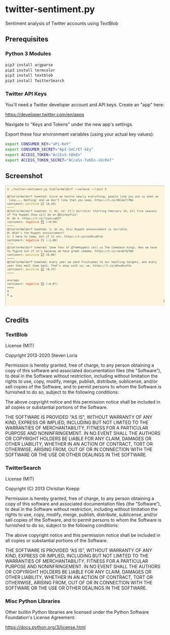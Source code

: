 # twitter-sentiment.py

Sentiment analysis of Twitter accounts using TextBlob

## Prerequisites

### Python 3 Modules

```bash
pip3 install argparse
pip3 install termcolor
pip3 install textblob
pip3 install TwitterSearch
```

### Twitter API Keys

You'll need a Twitter developer account and API keys. Create an "app" here:

<https://developer.twitter.com/en/apps>

Navigate to "Keys and Tokens" under the new app's settings.

Export these four environment variables (using your actual key values):

```bash
export CONSUMER_KEY="aPi-KeY"
export CONSUMER_SECRET="ApI-SeCrET-kEy"
export ACCESS_TOKEN="AcCEsS-tOkEn"
export ACCESS_TOKEN_SECRET="ACceSs-ToKEn-sEcReT"
```

## Screenshot

![screen.png](https://github.com/33b5e5/twitter-sentiment/raw/main/screen.png?raw=true)

## Credits

### TextBlob

License (MIT)

Copyright 2013-2020 Steven Loria

Permission is hereby granted, free of charge, to any person obtaining a copy
of this software and associated documentation files (the "Software"), to deal
in the Software without restriction, including without limitation the rights
to use, copy, modify, merge, publish, distribute, sublicense, and/or sell
copies of the Software, and to permit persons to whom the Software is
furnished to do so, subject to the following conditions:

The above copyright notice and this permission notice shall be included in
all copies or substantial portions of the Software.

THE SOFTWARE IS PROVIDED "AS IS", WITHOUT WARRANTY OF ANY KIND, EXPRESS OR
IMPLIED, INCLUDING BUT NOT LIMITED TO THE WARRANTIES OF MERCHANTABILITY,
FITNESS FOR A PARTICULAR PURPOSE AND NONINFRINGEMENT. IN NO EVENT SHALL THE
AUTHORS OR COPYRIGHT HOLDERS BE LIABLE FOR ANY CLAIM, DAMAGES OR OTHER
LIABILITY, WHETHER IN AN ACTION OF CONTRACT, TORT OR OTHERWISE, ARISING FROM,
OUT OF OR IN CONNECTION WITH THE SOFTWARE OR THE USE OR OTHER DEALINGS IN
THE SOFTWARE.

### TwitterSearch

License (MIT)

Copyright (C) 2013 Christian Koepp

Permission is hereby granted, free of charge, to any person obtaining a copy
of this software and associated documentation files (the “Software”), to deal
in the Software without restriction, including without limitation the rights
to use, copy, modify, merge, publish, distribute, sublicense, and/or sell
copies of the Software, and to permit persons to whom the Software is
furnished to do so, subject to the following conditions:

The above copyright notice and this permission notice shall be included in
all copies or substantial portions of the Software.

THE SOFTWARE IS PROVIDED “AS IS”, WITHOUT WARRANTY OF ANY KIND, EXPRESS OR
IMPLIED, INCLUDING BUT NOT LIMITED TO THE WARRANTIES OF MERCHANTABILITY,
FITNESS FOR A PARTICULAR PURPOSE AND NONINFRINGEMENT. IN NO EVENT SHALL THE
AUTHORS OR COPYRIGHT HOLDERS BE LIABLE FOR ANY CLAIM, DAMAGES OR OTHER
LIABILITY, WHETHER IN AN ACTION OF CONTRACT, TORT OR OTHERWISE, ARISING FROM,
OUT OF OR IN CONNECTION WITH THE SOFTWARE OR THE USE OR OTHER DEALINGS IN
THE SOFTWARE.

### Misc Python Libraries

Other builtin Python libraries are licensed under the Python Software
Foundation's License Agreement:

<https://docs.python.org/3/license.html>
